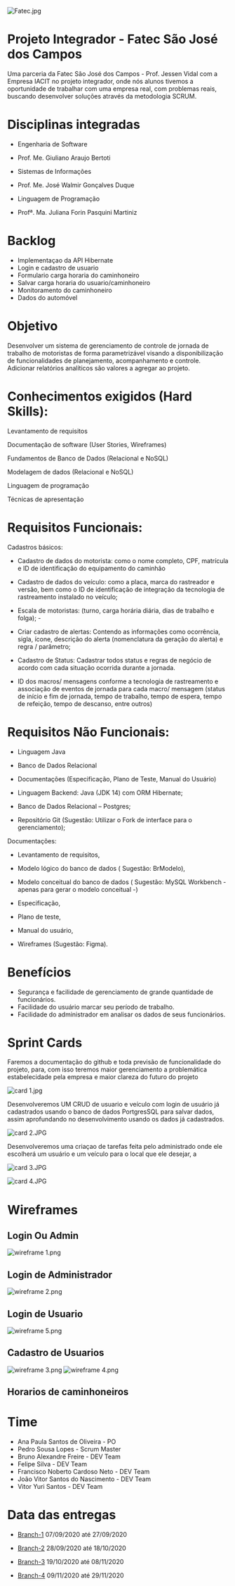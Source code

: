 ![Fatec.jpg](https://github.com/Felipe-Silva2002/projetoIntegrador/blob/master/Fatec.jpg)
# Projeto Integrador - Fatec São José dos Campos
Uma parceria da Fatec São José dos Campos - Prof. Jessen Vidal com a Empresa IACIT no projeto integrador, onde nós alunos tivemos a oportunidade de trabalhar com uma empresa real, com problemas reais, buscando desenvolver soluções através da metodologia SCRUM.

# Disciplinas integradas
- Engenharia de Software
- Prof. Me. Giuliano Araujo Bertoti

- Sistemas de Informações
- Prof. Me. José Walmir Gonçalves Duque

- Linguagem de Programação
- Profª. Ma. Juliana Forin Pasquini Martiniz

# Backlog
- Implementaçao da API Hibernate
- Login e cadastro de usuario
- Formulario carga horaria do caminhoneiro
- Salvar carga horaria do usuario/caminhoneiro
- Monitoramento do caminhoneiro
- Dados do automóvel


# Objetivo 

Desenvolver um sistema de gerenciamento de controle de jornada de trabalho de motoristas de forma parametrizável visando a disponibilização de funcionalidades de planejamento, acompanhamento e controle. Adicionar relatórios analíticos são valores a agregar ao projeto.

# Conhecimentos exigidos  (Hard Skills): 

Levantamento de requisitos 

Documentação de software (User Stories, Wireframes) 

Fundamentos de Banco de Dados (Relacional e NoSQL) 

Modelagem de dados (Relacional e NoSQL) 

Linguagem de programação 

Técnicas de apresentação 


# Requisitos Funcionais:  

Cadastros básicos:  

 

- Cadastro de dados do motorista:  como o nome completo, CPF, matrícula e ID de identificação do equipamento do caminhão 

- Cadastro de dados do veículo:  como a placa, marca do rastreador e versão, bem como o ID de identificação de integração da tecnologia de rastreamento instalado no veículo; 

- Escala de motoristas: (turno, carga horária diária, dias de trabalho e folga); - 

- Criar cadastro de alertas: Contendo as informações como ocorrência, sigla, ícone, descrição do alerta (nomenclatura da geração do alerta) e regra / parâmetro; 

- Cadastro de Status: Cadastrar todos status e regras de negócio de acordo com cada situação ocorrida durante a jornada. 

- ID dos macros/ mensagens conforme a tecnologia de rastreamento e associação de eventos de jornada para cada macro/ mensagem (status de início e fim de jornada, tempo de trabalho, tempo de espera, tempo de refeição, tempo de descanso, entre outros)  

 

# Requisitos Não Funcionais: 

- Linguagem Java 

- Banco de Dados Relacional 

- Documentações (Especificação, Plano de Teste, Manual do Usuário) 

- Linguagem  Backend: Java (JDK 14) com ORM Hibernate; 

- Banco de Dados Relacional – Postgres; 

- Repositório Git (Sugestão: Utilizar o Fork de interface para o gerenciamento); 

Documentações: 

- Levantamento de requisitos, 

- Modelo lógico do banco de dados ( Sugestão: BrModelo), 

- Modelo conceitual do banco de dados ( Sugestão: MySQL Workbench - apenas para        gerar o modelo conceitual -) 

- Especificação, 

- Plano de teste,  

- Manual do usuário, 

- Wireframes (Sugestão: Figma). 

# Benefícios
- Segurança e facilidade de gerenciamento de grande quantidade de funcionários.
- Facilidade do usuário marcar seu período de trabalho.
- Facilidade do administrador em analisar os dados de seus funcionários.


# Sprint Cards

Faremos a documentação do github e toda previsão de funcionalidade do projeto, para, com isso teremos maior gerenciamento a problemática estabelecidade pela empresa e maior clareza do futuro do projeto

![card 1.jpg](https://github.com/Felipe-Silva2002/projetoIntegrador/blob/master/card%201.JPG)

Desenvolveremos UM CRUD de usuario e veículo com login de usuário já cadastrados usando o banco de dados PortgresSQL para salvar dados, assim aprofundando no desenvolvimento usando os dados já cadastrados. 

![card 2.JPG](https://github.com/Felipe-Silva2002/projetoIntegrador/blob/master/card%202.JPG)

Desenvolveremos uma criaçao de tarefas feita pelo administrado onde ele escolherá um usuário e um veículo para o local que ele desejar, a

![card 3.JPG](https://github.com/Felipe-Silva2002/projetoIntegrador/blob/master/card%203.JPG)

![card 4.JPG](https://github.com/Felipe-Silva2002/projetoIntegrador/blob/master/card%204.JPG)

# Wireframes

 ## Login Ou Admin
![wireframe 1.png](https://github.com/Felipe-Silva2002/projetoIntegrador/blob/master/wireframe%201.png)
## Login de Administrador
![wireframe 2.png](https://github.com/Felipe-Silva2002/projetoIntegrador/blob/master/wireframe%202.png)
## Login de Usuario
![wireframe 5.png](https://github.com/Felipe-Silva2002/projetoIntegrador/blob/master/wireframe%205.png)
## Cadastro de Usuarios
![wireframe 3.png](https://github.com/Felipe-Silva2002/projetoIntegrador/blob/master/wireframe%203.png)
![wireframe 4.png](https://github.com/Felipe-Silva2002/projetoIntegrador/blob/master/wireframe%204.png)
## Horarios de caminhoneiros


# Time
- Ana Paula Santos de Oliveira - PO
- Pedro Sousa Lopes - Scrum Master
- Bruno Alexandre Freire - DEV Team
- Felipe Silva - DEV Team
- Francisco Noberto Cardoso Neto - DEV Team
- João Vitor Santos do Nascimento - DEV Team
- Vitor Yuri Santos - DEV Team

# Data das entregas

- [Branch-1](https://github.com/Felipe-Silva2002/projetoIntegrador/tree/Branch-0)  07/09/2020 até 27/09/2020

- [Branch-2](https://github.com/Felipe-Silva2002/projetoIntegrador/tree/Branch-1)  28/09/2020 até 18/10/2020

- [Branch-3](https://github.com/Felipe-Silva2002/projetoIntegrador/tree/Branch-2)  19/10/2020 até 08/11/2020

- [Branch-4](https://github.com/Felipe-Silva2002/projetoIntegrador/tree/Branch-3)  09/11/2020 até 29/11/2020
